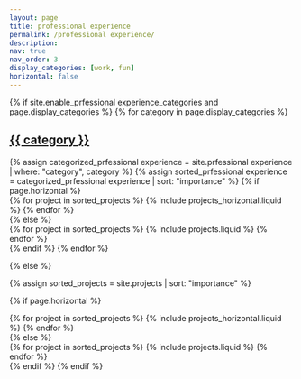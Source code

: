 ```yaml
---
layout: page
title: professional experience
permalink: /professional experience/
description: 
nav: true
nav_order: 3
display_categories: [work, fun]
horizontal: false
---
```


<!-- pages/professional experience.md -->
<div class="prfessional experience">
{% if site.enable_prfessional experience_categories and page.display_categories %}
  <!-- Display categorized prfessional experience -->
  {% for category in page.display_categories %}
  <a id="{{ category }}" href=".#{{ category }}">
    <h2 class="category">{{ category }}</h2>
  </a>
  {% assign categorized_prfessional experience = site.prfessional experience | where: "category", category %}
  {% assign sorted_prfessional experience = categorized_prfessional experience | sort: "importance" %}
  <!-- Generate cards for each prfessional experience -->
  {% if page.horizontal %}
  <div class="container">
    <div class="row row-cols-2">
    {% for project in sorted_projects %}
      {% include projects_horizontal.liquid %}
    {% endfor %}
    </div>
  </div>
  {% else %}
  <div class="grid">
    {% for project in sorted_projects %}
      {% include projects.liquid %}
    {% endfor %}
  </div>
  {% endif %}
  {% endfor %}

{% else %}

<!-- Display projects without categories -->

{% assign sorted_projects = site.projects | sort: "importance" %}

  <!-- Generate cards for each project -->

{% if page.horizontal %}

  <div class="container">
    <div class="row row-cols-2">
    {% for project in sorted_projects %}
      {% include projects_horizontal.liquid %}
    {% endfor %}
    </div>
  </div>
  {% else %}
  <div class="grid">
    {% for project in sorted_projects %}
      {% include projects.liquid %}
    {% endfor %}
  </div>
  {% endif %}
{% endif %}
</div>
